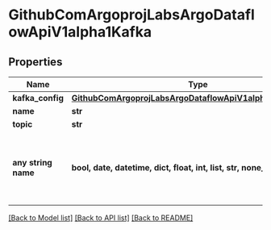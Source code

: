 # GithubComArgoprojLabsArgoDataflowApiV1alpha1Kafka


## Properties
Name | Type | Description | Notes
------------ | ------------- | ------------- | -------------
**kafka_config** | [**GithubComArgoprojLabsArgoDataflowApiV1alpha1KafkaConfig**](GithubComArgoprojLabsArgoDataflowApiV1alpha1KafkaConfig.md) |  | [optional] 
**name** | **str** |  | [optional] 
**topic** | **str** |  | [optional] 
**any string name** | **bool, date, datetime, dict, float, int, list, str, none_type** | any string name can be used but the value must be the correct type | [optional]

[[Back to Model list]](../README.md#documentation-for-models) [[Back to API list]](../README.md#documentation-for-api-endpoints) [[Back to README]](../README.md)


